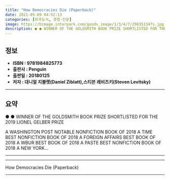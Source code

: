 ```yaml
---
title: "How Democracies Die (Paperback)"
date: 2021-05-09 04:52:13
categories: [외국도서, 경영-인문]
image: https://bimage.interpark.com/goods_image/1/3/4/7/298351347s.jpg
description: ● ● WINNER OF THE GOLDSMITH BOOK PRIZE SHORTLISTED FOR THE 2019 LIONEL GELBER PRIZE A WASHINGTON POST NOTABLE NONFICTION BOOK OF 2018 A TIME BEST NONFICTION
---
```


## **정보**

- **ISBN : 9781984825773**
- **출판사 : Penguin**
- **출판일 : 20180125**
- **저자 : 대니얼 지블랫(Daniel Ziblatt),스티븐 레비츠키(Steven Levitsky)**

------



## **요약**

●  ●  WINNER OF THE GOLDSMITH BOOK PRIZE
SHORTLISTED FOR THE 2019 LIONEL GELBER PRIZE

A WASHINGTON POST NOTABLE NONFICTION BOOK OF 2018
A TIME BEST NONFICTION BOOK OF 2018
A FOREIGN AFFAIRS BEST BOOK OF 2018
A WBUR BEST BOOK OF 2018
A PASTE BEST NONFICTION BOOK OF 2018
A NEW YORK... 

------



------


How Democracies Die (Paperback) 

------


